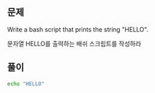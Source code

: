 ## 문제

Write a bash script that prints the string "HELLO".

문자열 HELLO를 출력하는 배쉬 스크립트를 작성하라

## 풀이

```sh
echo "HELLO"
```
